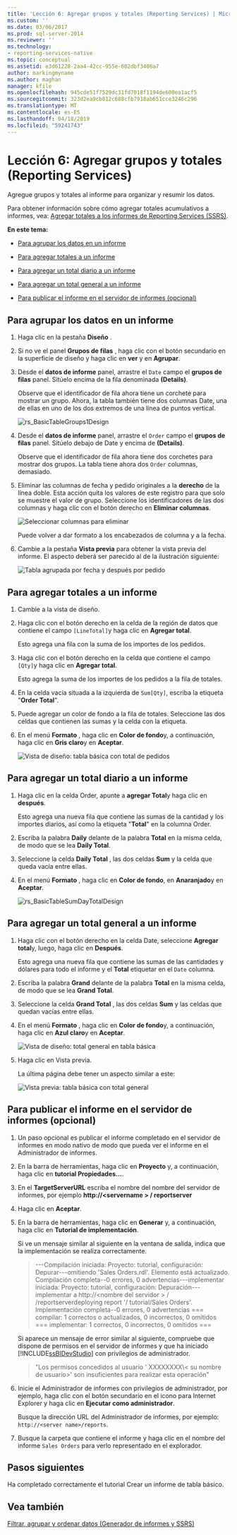 ```yaml
---
title: 'Lección 6: Agregar grupos y totales (Reporting Services) | Microsoft Docs'
ms.custom: ''
ms.date: 03/06/2017
ms.prod: sql-server-2014
ms.reviewer: ''
ms.technology:
- reporting-services-native
ms.topic: conceptual
ms.assetid: e3d61228-2aa4-42cc-955e-602dbf3406a7
author: markingmyname
ms.author: maghan
manager: kfile
ms.openlocfilehash: 945cde51f7529dc31fd7018f1194de600ea1acf5
ms.sourcegitcommit: 323d2ea9cb812c688cfb7918ab651cce3246c296
ms.translationtype: MT
ms.contentlocale: es-ES
ms.lasthandoff: 04/18/2019
ms.locfileid: "59241743"
---
```

# <a name="lesson-6-adding-grouping-and-totals-reporting-services"></a>Lección 6: Agregar grupos y totales (Reporting Services)
  Agregue grupos y totales al informe para organizar y resumir los datos.  
  
 Para obtener información sobre cómo agregar totales acumulativos a informes, vea: [Agregar totales a los informes de Reporting Services (SSRS)](https://www.tutorialgateway.org/add-total-and-subtotal-to-ssrs-report/).  
  
 **En este tema:**  
  
-   [Para agrupar los datos en un informe](#bkmk_groupdata)  
  
-   [Para agregar totales a un informe](#bkmk_addtotals)  
  
-   [Para agregar un total diario a un informe](#bkmk_adddailytotal)  
  
-   [Para agregar un total general a un informe](#bkmk_addgrandtotal)  
  
-   [Para publicar el informe en el servidor de informes (opcional)](#bkmk_publishreport)  
  
##  <a name="bkmk_groupdata"></a> Para agrupar los datos en un informe  
  
1.  Haga clic en la pestaña **Diseño** .  
  
2.  Si no ve el panel **Grupos de filas** , haga clic con el botón secundario en la superficie de diseño y haga clic en **ver** y en **Agrupar**.  
  
3.  Desde el **datos de informe** panel, arrastre el `Date` campo el **grupos de filas** panel. Sitúelo encima de la fila denominada **(Details)**.  
  
     Observe que el identificador de fila ahora tiene un corchete para mostrar un grupo. Ahora, la tabla también tiene dos columnas Date, una de ellas en uno de los dos extremos de una línea de puntos vertical.  
  
     ![](../../2014/tutorials/media/rs-basictablegroups1design.gif "rs_BasicTableGroups1Design")  
  
4.  Desde el **datos de informe** panel, arrastre el `Order` campo el **grupos de filas** panel. Sitúelo debajo de Date y encima de **(Details)**.  
  
     Observe que el identificador de fila ahora tiene dos corchetes para mostrar dos grupos. La tabla tiene ahora dos `Order` columnas, demasiado.  
  
5.  Eliminar las columnas de fecha y pedido originales a la **derecho** de la línea doble. Esta acción quita los valores de este registro para que solo se muestre el valor de grupo. Seleccione los identificadores de las dos columnas y haga clic con el botón derecho en **Eliminar columnas**.  
  
     ![Seleccionar columnas para eliminar](../../2014/tutorials/media/rs-basictablegroupsdeletecols.gif "Seleccionar columnas para eliminar")  
  
     Puede volver a dar formato a los encabezados de columna y a la fecha.  
  
6.  Cambie a la pestaña **Vista previa** para obtener la vista previa del informe. El aspecto deberá ser parecido al de la ilustración siguiente:  
  
     ![Tabla agrupada por fecha y después por pedido](../../2014/tutorials/media/rs-basictablegroupspreview.gif "Tabla agrupada por fecha y después por pedido")  
  
##  <a name="bkmk_addtotals"></a> Para agregar totales a un informe  
  
1.  Cambie a la vista de diseño.  
  
2.  Haga clic con el botón derecho en la celda de la región de datos que contiene el campo `[LineTotal]`y haga clic en **Agregar total**.  
  
     Esto agrega una fila con la suma de los importes de los pedidos.  
  
3.  Haga clic con el botón derecho en la celda que contiene el campo `[Qty]`y haga clic en **Agregar total**.  
  
     Esto agrega la suma de los importes de los pedidos a la fila de totales.  
  
4.  En la celda vacía situada a la izquierda de `Sum[Qty]`, escriba la etiqueta "**Order Total**".  
  
5.  Puede agregar un color de fondo a la fila de totales. Seleccione las dos celdas que contienen las sumas y la celda con la etiqueta.  
  
6.  En el menú **Formato** , haga clic en **Color de fondo**y, a continuación, haga clic en **Gris claro**y en **Aceptar**.  
  
     ![Vista de diseño: tabla básica con total de pedidos](../../2014/tutorials/media/rs-basictablesumlinetotaldesign.gif "Vista de diseño: tabla básica con total general")  
  
##  <a name="bkmk_adddailytotal"></a> Para agregar un total diario a un informe  
  
1.  Haga clic en la celda Order, apunte a **agregar Total**y haga clic en **después**.  
  
     Esto agrega una nueva fila que contiene las sumas de la cantidad y los importes diarios, así como la etiqueta "**Total**" en la columna Order.  
  
2.  Escriba la palabra **Daily** delante de la palabra **Total** en la misma celda, de modo que se lea **Daily Total**.  
  
3.  Seleccione la celda **Daily Total** , las dos celdas **Sum** y la celda que queda vacía entre ellas.  
  
4.  En el menú **Formato** , haga clic en **Color de fondo**, en **Anaranjado**y en **Aceptar**.  
  
     ![](../../2014/tutorials/media/rs-basictablesumdaytotaldesign.gif "rs_BasicTableSumDayTotalDesign")  
  
##  <a name="bkmk_addgrandtotal"></a> Para agregar un total general a un informe  
  
1.  Haga clic con el botón derecho en la celda Date, seleccione **Agregar total**y, luego, haga clic en **Después**.  
  
     Esto agrega una nueva fila que contiene las sumas de las cantidades y dólares para todo el informe y el **Total** etiquetar en el `Date` columna.  
  
2.  Escriba la palabra **Grand** delante de la palabra **Total** en la misma celda, de modo que se lea **Grand Total**.  
  
3.  Seleccione la celda **Grand Total** , las dos celdas **Sum** y las celdas que quedan vacías entre ellas.  
  
4.  En el menú **Formato** , haga clic en **Color de fondo**y, a continuación, haga clic en **Azul claro**y en **Aceptar**.  
  
     ![Vista de diseño: total general en tabla básica](../../2014/tutorials/media/rs-basictablesumgrandtotaldesign.gif "Vista de diseño: total general en la tabla básica")  
  
5.  Haga clic en Vista previa.  
  
     La última página debe tener un aspecto similar a este:  
  
     ![Vista previa: tabla básica con total general](../../2014/tutorials/media/rs-basictablesumgrandtotalpreview.gif "Vista previa: tabla básica con total general")  
  
##  <a name="bkmk_publishreport"></a> Para publicar el informe en el servidor de informes (opcional)  
  
1.  Un paso opcional es publicar el informe completado en el servidor de informes en modo nativo de modo que pueda ver el informe en el Administrador de informes.  
  
2.  En la barra de herramientas, haga clic en **Proyecto** y, a continuación, haga clic en **tutorial Propiedades...**.  
  
3.  En el **TargetServerURL** escriba el nombre del nombre del servidor de informes, por ejemplo **http://\<servername > / reportserver**  
  
4.  Haga clic en **Aceptar**.  
  
5.  En la barra de herramientas, haga clic en **Generar** y, a continuación, haga clic en **Tutorial de implementación**.  
  
     Si ve un mensaje similar al siguiente en la ventana de salida, indica que la implementación se realiza correctamente.  
  
    > ---Compilación iniciada: Proyecto: tutorial, configuración: Depurar---omitiendo 'Sales Orders.rdl'. Elemento está actualizado. Compilación completa--0 errores, 0 advertencias---implementar iniciada: Proyecto: tutorial, configuración: Depuración---implementar a http://\<nombre del servidor > / /reportserverdeploying report '/ tutorial/Sales Orders'. Implementación completa--0 errores, 0 advertencias === compilar: 1 correctos o actualizados, 0 incorrectos, 0 omitidos === implementar: 1 correctos, 0 incorrectos, 0 omitidos ===  
  
     Si aparece un mensaje de error similar al siguiente, compruebe que dispone de permisos en el servidor de informes y que ha iniciado [!INCLUDE[ssBIDevStudio](../includes/ssbidevstudio-md.md)] con privilegios de administrador.  
  
    > "Los permisos concedidos al usuario ' XXXXXXXX\\< su nombre de usuario\>' son insuficientes para realizar esta operación"  
  
6.  Inicie el Administrador de informes con privilegios de administrador, por ejemplo, haga clic con el botón secundario en el icono para Internet Explorer y haga clic en **Ejecutar como administrador**.  
  
     Busque la dirección URL del Administrador de informes, por ejemplo: `http://<server name>/reports`.  
  
7.  Busque la carpeta que contiene el informe y haga clic en el nombre del informe `Sales Orders` para verlo representado en el explorador.  
  
## <a name="next-steps"></a>Pasos siguientes  
 Ha completado correctamente el tutorial Crear un informe de tabla básico.  
  
## <a name="see-also"></a>Vea también  
 [Filtrar, agrupar y ordenar datos &#40;Generador de informes y SSRS&#41;](report-design/filter-group-and-sort-data-report-builder-and-ssrs.md)  
  
  
